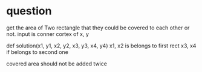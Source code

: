 # question
get the area of Two rectangle that they could be covered to each other or not.
input is conner cortex of x, y

def solution(x1, y1, x2, y2, x3, y3, x4, y4)
x1, x2 is belongs to first rect
x3, x4 if belongs to second one

covered area should not be added twice


